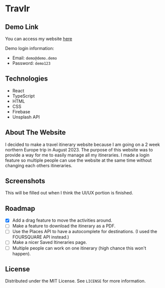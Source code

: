 # Travlr

## Demo Link

You can access my website [here](https://travlr-9c098.web.app/)

Demo login information:

- Email: `demo@demo.demo`
- Password: `demo123`

## Technologies

- React
- TypeScript
- HTML
- CSS
- Firebase
- Unsplash API

## About The Website

I decided to make a travel itinerary website because I am going on a 2 week
northern Europe trip in August 2023. The purpose of this website was to provide
a way for me to easily manage all my itineraries. I made a login feature so multiple
people can use the website at the same time without changing each others itineraries.

## Screenshots

This will be filled out when I think the UI/UX portion is finished.

## Roadmap

- [x] Add a drag feature to move the activities around.
- [ ] Make a feature to download the itinerary as a PDF.
- [ ] Use the Places API to have a autocomplete for destinations. (I used the FOURSQUARE API instead.)
- [ ] Make a nicer Saved Itineraries page.
- [ ] Multiple people can work on one itinerary (high chance this won't happen).

## License

Distributed under the MIT License. See `LICENSE` for more information.
